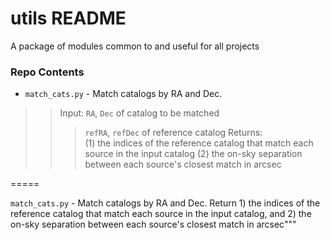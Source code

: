 # utils README #

A package of modules common to and useful for all projects 

### Repo Contents ###

* ```match_cats.py``` - Match catalogs by RA and Dec.
>>Input: `RA`, `Dec` of catalog to be matched
>>> `refRA`, `refDec` of reference catalog
>>Returns:  
>>>(1) the indices of the reference catalog that match each source in the input catalog
>>>(2) the on-sky separation between each source's closest match in arcsec


=====

```match_cats.py``` - Match catalogs by RA and Dec.
                      Return 
                      1) the indices of the reference catalog that match 
                      each source in the input catalog, and 
                      2) the on-sky separation between each source's 
                      closest match in arcsec"""